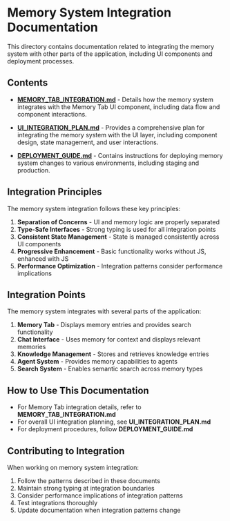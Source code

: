 # Memory System Integration Documentation

This directory contains documentation related to integrating the memory system with other parts of the application, including UI components and deployment processes.

## Contents

- [**MEMORY_TAB_INTEGRATION.md**](./MEMORY_TAB_INTEGRATION.md) - Details how the memory system integrates with the Memory Tab UI component, including data flow and component interactions.

- [**UI_INTEGRATION_PLAN.md**](./UI_INTEGRATION_PLAN.md) - Provides a comprehensive plan for integrating the memory system with the UI layer, including component design, state management, and user interactions.

- [**DEPLOYMENT_GUIDE.md**](./DEPLOYMENT_GUIDE.md) - Contains instructions for deploying memory system changes to various environments, including staging and production.

## Integration Principles

The memory system integration follows these key principles:

1. **Separation of Concerns** - UI and memory logic are properly separated
2. **Type-Safe Interfaces** - Strong typing is used for all integration points
3. **Consistent State Management** - State is managed consistently across UI components
4. **Progressive Enhancement** - Basic functionality works without JS, enhanced with JS
5. **Performance Optimization** - Integration patterns consider performance implications

## Integration Points

The memory system integrates with several parts of the application:

1. **Memory Tab** - Displays memory entries and provides search functionality
2. **Chat Interface** - Uses memory for context and displays relevant memories
3. **Knowledge Management** - Stores and retrieves knowledge entries
4. **Agent System** - Provides memory capabilities to agents
5. **Search System** - Enables semantic search across memory types

## How to Use This Documentation

- For Memory Tab integration details, refer to **MEMORY_TAB_INTEGRATION.md**
- For overall UI integration planning, see **UI_INTEGRATION_PLAN.md**
- For deployment procedures, follow **DEPLOYMENT_GUIDE.md**

## Contributing to Integration

When working on memory system integration:

1. Follow the patterns described in these documents
2. Maintain strong typing at integration boundaries
3. Consider performance implications of integration patterns
4. Test integrations thoroughly
5. Update documentation when integration patterns change 